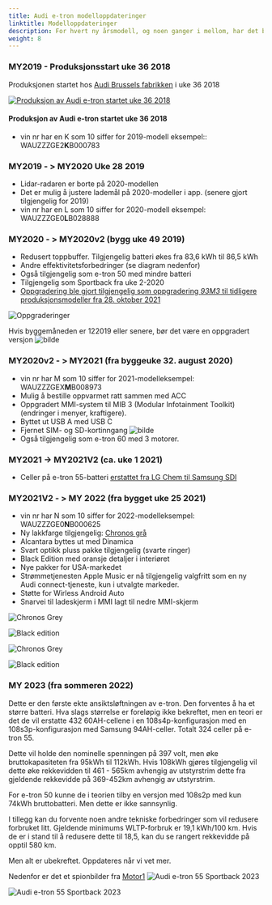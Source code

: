 ```yaml
---
title: Audi e-tron modelloppdateringer
linktitle: Modelloppdateringer
description: For hvert ny årsmodell, og noen ganger i mellom, har det blitt gjort oppdateringer til Audi e-tron. Her finner du detaljer om de forskjellige oppdateringene.
weight: 8
---
```

<!-- markdownlint-disable MD033 -->
### MY2019 - Produksjonsstart uke 36 2018

Produksjonen startet hos [Audi Brussels fabrikken](https://www.google.com/maps/place/Audi+Brussels/@50.8106698,4.3148004,730m/data=!3m1!1e3!4m5!3m4!1s0x0:0x603fdd7e2d943989!8m2!3d50.8113307!4d4.31490) i uke 36 2018

<figur>
    <a href="production.jpg">
        <img src="productions.jpg" alt="Produksjon av Audi e-tron startet uke 36 2018" title="Produksjon av Audi e-tron startet uke 36 2018">
    </a>
    <figcaption><h4>Produksjon av Audi e-tron startet uke 36 2018</h4></figcaption>
</figur>

- vin nr har en K som 10 siffer for 2019-modell eksempel:: WAUZZZGE2**K**B000783

### MY2019 - > MY2020 Uke 28 2019

- Lidar-radaren er borte på 2020-modellen
- Det er mulig å justere lademål på 2020-modeller i app. (senere gjort tilgjengelig for 2019)
- vin nr har en L som 10 siffer for 2020-modell eksempel: WAUZZZGE0**L**B028888

### MY2020 - > MY2020v2 (bygg uke 49 2019)

- Redusert toppbuffer. Tilgjengelig batteri økes fra 83,6 kWh til 86,5 kWh
- Andre effektivitetsforbedringer (se diagram nedenfor)
- Også tilgjengelig som e-tron 50 med mindre batteri
- Tilgjengelig som Sportback fra uke 2-2020
- [Oppgradering ble gjort tilgjengelig som oppgradering *93M3* til tidligere produksjonsmodeller fra 28. oktober 2021](https://kommunikasjon.ntb.no/pressemelding/programvareoppgradering-for-audi-e-tron-55-quattro?publisherId=14867825&releaseId=17918998)

![Oppgraderinger](my2020v2.jpg "Oppgraderinger til e-tron 55 fra uke 49-2019 og hvordan de påvirker rekkevidden")


Hvis byggemåneden er 122019 eller senere, bør det være en oppgradert versjon
![bilde](https://user-images.githubusercontent.com/59776765/114271439-a64b3400-9a11-11eb-9e5e-0cae5310ef28.png)

### MY2020v2 - > MY2021 (fra byggeuke 32. august 2020)

- vin nr har M som 10 siffer for 2021-modelleksempel: WAUZZZGEX**M**B008973
- Mulig å bestille oppvarmet ratt sammen med ACC
- Oppgradert MMI-system til MIB 3 (Modular Infotainment Toolkit) (endringer i menyer, kraftigere).
- Byttet ut USB A med USB C
- Fjernet SIM- og SD-kortinngang
![bilde](https://user-images.githubusercontent.com/59776765/103356641-9be3da80-4ab1-11eb-9248-411935d983ad.png)
- Også tilgjengelig som e-tron 60 med 3 motorer.

### MY2021 -> MY2021V2 (ca. uke 1 2021)
  
- Celler på e-tron 55-batteri [erstattet fra LG Chem til Samsung SDI](../drivetrain/battery/)

### MY2021V2 - > MY 2022 (fra bygget uke 25 2021)

- vin nr har N som 10 siffer for 2022-modelleksempel: WAUZZZGE0**N**B000625
- Ny lakkfarge tilgjengelig: [Chronos grå](../exterior/paint/#chronosgrå-metallic)
- Alcantara byttes ut med Dinamica
- Svart optikk pluss pakke tilgjengelig (svarte ringer)
- Black Edition med oransje detaljer i interiøret
- Nye pakker for USA-markedet
- Strømmetjenesten Apple Music er nå tilgjengelig valgfritt som en ny Audi connect-tjeneste, kun i utvalgte markeder.
- Støtte for Wirless Android Auto
- Snarvei til ladeskjerm i MMI lagt til nedre MMI-skjerm

![Chronos Grey](chronosgrey.jpg "Ny farge for 2022 - Chronos Grey")

![Black edition](blackedition.jpg "Svart utgave med oransje interiørdetaljer")

![Chronos Grey](chronosgrey2.jpg "Ny farge for 2022 - Chronos Grey")

![Black edition](blackedition2.jpg "Svart utgave med oransje interiørdetaljer")

### MY 2023 (fra sommeren 2022)

Dette er den første ekte ansiktsløftningen av e-tron. Den forventes å ha et større batteri. Hva slags størrelse er foreløpig ikke bekreftet, men en teori er det de vil erstatte 432 60AH-cellene i en 108s4p-konfigurasjon med en 108s3p-konfigurasjon med Samsung 94AH-celler. Totalt 324 celler på e-tron 55.

Dette vil holde den nominelle spenningen på 397 volt, men øke bruttokapasiteten fra 95kWh til 112kWh. Hvis 108kWh gjøres tilgjengelig vil dette øke rekkevidden til 461 - 565km avhengig av utstyrstrim dette fra gjeldende rekkevidde på 369-452km avhengig av utstyrstrim.

For e-tron 50 kunne de i teorien tilby en versjon med 108s2p med kun 74kWh bruttobatteri. Men dette er ikke sannsynlig.

I tillegg kan du forvente noen andre tekniske forbedringer som vil redusere forbruket litt. Gjeldende minimums WLTP-forbruk er 19,1 kWh/100 km.
Hvis de er i stand til å redusere dette til 18,5, kan du se rangert rekkevidde på opptil 580 km.

Men alt er ubekreftet. Oppdateres når vi vet mer.

Nedenfor er det et spionbilder fra [Motor1](https://www.motor1.com/news/538895/audi-e-tron-sportback-spied)
![Audi e-tron 55 Sportback 2023](2023spyshot.jpg "Audi e-tron 55 Sportback 2023")

![Audi e-tron 55 Sportback 2023](2023spyshot2.jpg "Audi e-tron 55 Sportback 2023")

